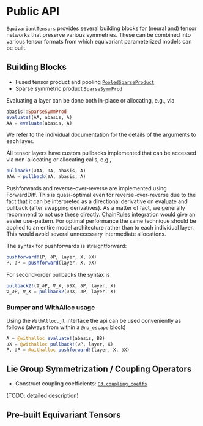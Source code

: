 
# Public API

`EquivariantTensors` provides several building blocks for (neural and) tensor networks that preserve various symmetries. These can be combined into various tensor formats from which equivariant parameterized models can be built. 

## Building Blocks

* Fused tensor product and pooling [`PooledSparseProduct`](@ref)
* Sparse symmetric product [`SparseSymmProd`](@ref)

Evaluating a layer can be done both in-place or allocating, e.g., via 
```julia
abasis::SparseSymmProd
evaluate!(AA, abasis, A)
AA = evaluate(abasis, A)
```
We refer to the individual documentation for the details of the arguments to each layer. 

All tensor layers have custom pullbacks implemented that can be accessed via non-allocating or allocating calls, e.g., 
```julia 
pullback!(∂AA, ∂A, abasis, A)
∂AA = pullback(∂A, abasis, A)
```

Pushforwards and reverse-over-reverse are implemented using ForwardDiff. This is quasi-optimal even for reverse-over-reverse due to the fact that it can be interpreted as a directional derivative on evaluate and pullback (after swapping derivatives). As a matter of fact, we generally recommend to not use these directly. ChainRules integration would give an easier use-pattern. For optimal performance the same technique should be applied to an entire model architecture rather than to each individual layer. This would avoid several unnecessary intermediate allocations.

The syntax for pushforwards is straightforward:
```julia
pushforward!(P, ∂P, layer, X, ∂X)
P, ∂P = pushforward(layer, X, ∂X)
```

For second-order pullbacks the syntax is 
```julia
pullback2!(∇_∂P, ∇_X, ∂∂X, ∂P, layer, X)
∇_∂P, ∇_X = pullback2(∂∂X, ∂P, layer, X)
```

### Bumper and WithAlloc usage

Using the `WithAlloc.jl` interface the api can be used conveniently as follows (always from within a `@no_escape` block)
```julia 
A = @withalloc evaluate!(abasis, BB)
∂X = @withalloc pullback!(∂P, layer, X)
P, ∂P = @withalloc pushforward!(layer, X, ∂X)
```


## Lie Group Symmetrization / Coupling Operators

* Construct coupling coefficients: [`O3.coupling_coeffs`](@ref)

(TODO: detailed description)


## Pre-built Equivariant Tensors

